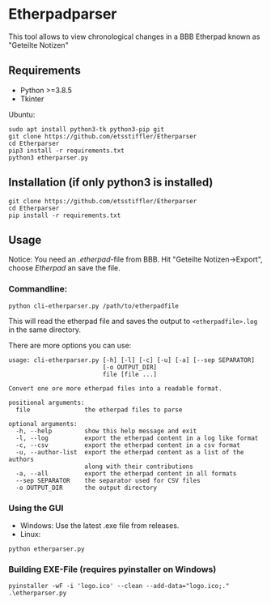 # Etherpadparser 

This tool allows to view chronological changes in a BBB Etherpad known as "Geteilte Notizen"

## Requirements
* Python >=3.8.5
* Tkinter

Ubuntu:
```
sudo apt install python3-tk python3-pip git
git clone https://github.com/etsstiffler/Etherparser
cd Etherparser
pip3 install -r requirements.txt
python3 etherparser.py

```

## Installation (if only python3 is installed)
``` 
git clone https://github.com/etsstiffler/Etherparser
cd Etherparser
pip install -r requirements.txt
```

## Usage
Notice: You need an *.etherpad*-file from BBB. Hit "Geteilte Notizen->Export", choose *Etherpad* an save the file.

### Commandline:
```
python cli-etherparser.py /path/to/etherpadfile
``` 
This will read the etherpad file and saves the output to `<etherpadfile>.log` in the same directory.

There are more options you can use:
```
usage: cli-etherparser.py [-h] [-l] [-c] [-u] [-a] [--sep SEPARATOR]
                          [-o OUTPUT_DIR]
                          file [file ...]

Convert one ore more etherpad files into a readable format.

positional arguments:
  file               the etherpad files to parse

optional arguments:
  -h, --help         show this help message and exit
  -l, --log          export the etherpad content in a log like format
  -c, --csv          export the etherpad content in a csv format
  -u, --author-list  export the etherpad content as a list of the authors
                     along with their contributions
  -a, --all          export the etherpad content in all formats
  --sep SEPARATOR    the separator used for CSV files
  -o OUTPUT_DIR      the output directory

```

### Using the GUI
- Windows: Use the latest .exe file from releases.
- Linux:
```
python etherparser.py
```

### Building EXE-File (requires pyinstaller on Windows)

```
pyinstaller -wF -i 'logo.ico' --clean --add-data="logo.ico;." .\etherparser.py
```